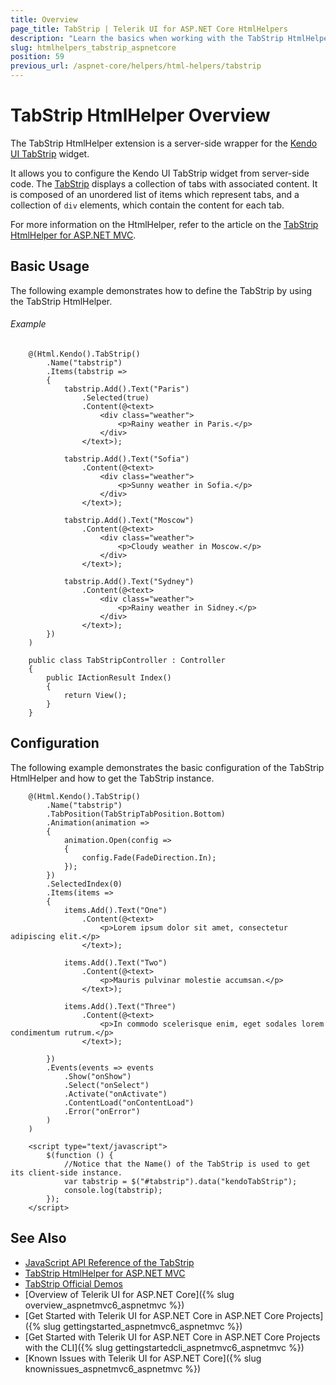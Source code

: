 ```yaml
---
title: Overview
page_title: TabStrip | Telerik UI for ASP.NET Core HtmlHelpers
description: "Learn the basics when working with the TabStrip HtmlHelper for ASP.NET Core (MVC 6 or ASP.NET Core MVC)."
slug: htmlhelpers_tabstrip_aspnetcore
position: 59
previous_url: /aspnet-core/helpers/html-helpers/tabstrip
---
```


# TabStrip HtmlHelper Overview

The TabStrip HtmlHelper extension is a server-side wrapper for the [Kendo UI TabStrip](http://demos.telerik.com/kendo-ui/tabstrip/index) widget.

It allows you to configure the Kendo UI TabStrip widget from server-side code. The [TabStrip](http://docs.telerik.com/kendo-ui/controls/navigation/tabstrip/overview) displays a collection of tabs with associated content. It is composed of an unordered list of items which represent tabs, and a collection of `div` elements, which contain the content for each tab.

For more information on the HtmlHelper, refer to the article on the [TabStrip HtmlHelper for ASP.NET MVC](http://docs.telerik.com/aspnet-mvc/helpers/tabstrip/overview).

## Basic Usage

The following example demonstrates how to define the TabStrip by using the TabStrip HtmlHelper.

###### Example

```tab-Razor
    @(Html.Kendo().TabStrip()
        .Name("tabstrip")         
        .Items(tabstrip =>
        {
            tabstrip.Add().Text("Paris")
                .Selected(true)
                .Content(@<text>
                    <div class="weather">           
                        <p>Rainy weather in Paris.</p>
                    </div>
                </text>);

            tabstrip.Add().Text("Sofia")
                .Content(@<text>
                    <div class="weather">         
                        <p>Sunny weather in Sofia.</p>
                    </div>            
                </text>);

            tabstrip.Add().Text("Moscow")
                .Content(@<text>
                    <div class="weather">                   
                        <p>Cloudy weather in Moscow.</p>
                    </div>             
                </text>);

            tabstrip.Add().Text("Sydney")
                .Content(@<text>
                    <div class="weather">                     
                        <p>Rainy weather in Sidney.</p>
                    </div>              
                </text>);
        })
    )
```
```tab-Controller
    public class TabStripController : Controller
    {
        public IActionResult Index()
        {
            return View();
        }
    }
```

## Configuration

The following example demonstrates the basic configuration of the TabStrip HtmlHelper and how to get the TabStrip instance.

```
    @(Html.Kendo().TabStrip()
        .Name("tabstrip")
        .TabPosition(TabStripTabPosition.Bottom)
        .Animation(animation =>
        {
            animation.Open(config =>
            {
                config.Fade(FadeDirection.In);
            });
        })
        .SelectedIndex(0)
        .Items(items =>
        {
            items.Add().Text("One")
                .Content(@<text>
                    <p>Lorem ipsum dolor sit amet, consectetur adipiscing elit.</p>
                </text>);

            items.Add().Text("Two")
                .Content(@<text>
                    <p>Mauris pulvinar molestie accumsan.</p>
                </text>);

            items.Add().Text("Three")
                .Content(@<text>
                    <p>In commodo scelerisque enim, eget sodales lorem condimentum rutrum.</p>
                </text>);

        })
        .Events(events => events
            .Show("onShow")
            .Select("onSelect")
            .Activate("onActivate")
            .ContentLoad("onContentLoad")
            .Error("onError")
        )
    )

    <script type="text/javascript">
        $(function () {
            //Notice that the Name() of the TabStrip is used to get its client-side instance.
            var tabstrip = $("#tabstrip").data("kendoTabStrip");
            console.log(tabstrip);
        });
    </script>
```

## See Also

* [JavaScript API Reference of the TabStrip](http://docs.telerik.com/kendo-ui/api/javascript/ui/tabstrip)
* [TabStrip HtmlHelper for ASP.NET MVC](http://docs.telerik.com/aspnet-mvc/helpers/tabstrip/overview)
* [TabStrip Official Demos](http://demos.telerik.com/aspnet-core/tabstrip/index)
* [Overview of Telerik UI for ASP.NET Core]({% slug overview_aspnetmvc6_aspnetmvc %})
* [Get Started with Telerik UI for ASP.NET Core in ASP.NET Core Projects]({% slug gettingstarted_aspnetmvc6_aspnetmvc %})
* [Get Started with Telerik UI for ASP.NET Core in ASP.NET Core Projects with the CLI]({% slug gettingstartedcli_aspnetmvc6_aspnetmvc %})
* [Known Issues with Telerik UI for ASP.NET Core]({% slug knownissues_aspnetmvc6_aspnetmvc %})
